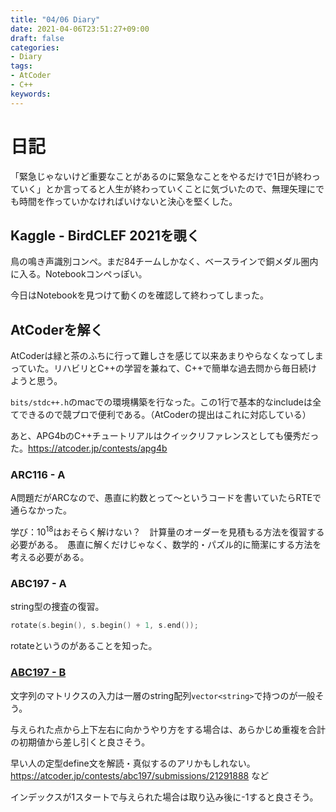 ```yaml
---
title: "04/06 Diary"
date: 2021-04-06T23:51:27+09:00
draft: false
categories:
- Diary
tags:
- AtCoder
- C++
keywords:
---
```


# 日記

「緊急じゃないけど重要なことがあるのに緊急なことをやるだけで1日が終わっていく」とか言ってると人生が終わっていくことに気づいたので、無理矢理にでも時間を作っていかなければいけないと決心を堅くした。

## Kaggle - BirdCLEF 2021を覗く

鳥の鳴き声識別コンペ。まだ84チームしかなく、ベースラインで銅メダル圏内に入る。Notebookコンペっぽい。

今日はNotebookを見つけて動くのを確認して終わってしまった。

## AtCoderを解く

AtCoderは緑と茶のふちに行って難しさを感じて以来あまりやらなくなってしまっていた。リハビリとC++の学習を兼ねて、C++で簡単な過去問から毎日続けようと思う。

`bits/stdc++.h`のmacでの環境構築を行なった。この1行で基本的なincludeは全てできるので競プロで便利である。（AtCoderの提出はこれに対応している）

あと、APG4bのC++チュートリアルはクイックリファレンスとしても優秀だった。https://atcoder.jp/contests/apg4b

### ARC116 - A

A問題だがARCなので、愚直に約数とって〜というコードを書いていたらRTEで通らなかった。

学び：$10^{18}$はおそらく解けない？　計算量のオーダーを見積もる方法を復習する必要がある。　愚直に解くだけじゃなく、数学的・パズル的に簡潔にする方法を考える必要がある。

### ABC197 - A

string型の捜査の復習。

```cpp
rotate(s.begin(), s.begin() + 1, s.end());
```

rotateというのがあることを知った。

### [ABC197 - B](https://atcoder.jp/contests/abc197/submissions/21539961)

文字列のマトリクスの入力は一層のstring配列`vector<string>`で持つのが一般そう。

与えられた点から上下左右に向かうやり方をする場合は、あらかじめ重複を合計の初期値から差し引くと良さそう。

早い人の定型define文を解読・真似するのアリかもしれない。https://atcoder.jp/contests/abc197/submissions/21291888 など

インデックスが1スタートで与えられた場合は取り込み後に-1すると良さそう。

